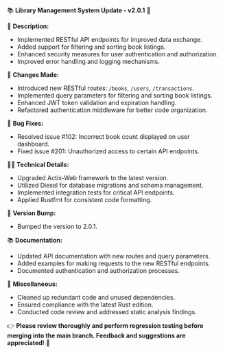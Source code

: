 📚 **Library Management System Update - v2.0.1** 🚀

📝 **Description:**
- Implemented RESTful API endpoints for improved data exchange.
- Added support for filtering and sorting book listings.
- Enhanced security measures for user authentication and authorization.
- Improved error handling and logging mechanisms.

🔧 **Changes Made:**
- Introduced new RESTful routes: `/books`, `/users`, `/transactions`.
- Implemented query parameters for filtering and sorting book listings.
- Enhanced JWT token validation and expiration handling.
- Refactored authentication middleware for better code organization.

🐛 **Bug Fixes:**
- Resolved issue #102: Incorrect book count displayed on user dashboard.
- Fixed issue #201: Unauthorized access to certain API endpoints.

👩‍💻 **Technical Details:**
- Upgraded Actix-Web framework to the latest version.
- Utilized Diesel for database migrations and schema management.
- Implemented integration tests for critical API endpoints.
- Applied Rustfmt for consistent code formatting.

🔖 **Version Bump:**
- Bumped the version to 2.0.1.

📚 **Documentation:**
- Updated API documentation with new routes and query parameters.
- Added examples for making requests to the new RESTful endpoints.
- Documented authentication and authorization processes.

🧹 **Miscellaneous:**
- Cleaned up redundant code and unused dependencies.
- Ensured compliance with the latest Rust edition.
- Conducted code review and addressed static analysis findings.

👉 **Please review thoroughly and perform regression testing before merging into the main branch. Feedback and suggestions are appreciated!** 🙌
